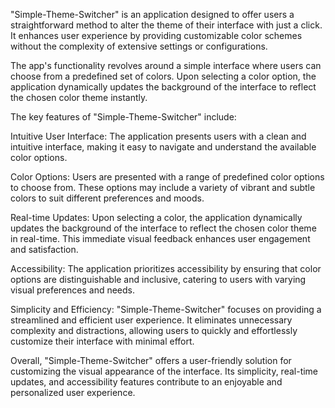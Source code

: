"Simple-Theme-Switcher" is an application designed to offer users a straightforward method to alter the theme of their interface with just a click. It enhances user experience by providing customizable color schemes without the complexity of extensive settings or configurations.

The app's functionality revolves around a simple interface where users can choose from a predefined set of colors. Upon selecting a color option, the application dynamically updates the background of the interface to reflect the chosen color theme instantly.

The key features of "Simple-Theme-Switcher" include:

Intuitive User Interface: The application presents users with a clean and intuitive interface, making it easy to navigate and understand the available color options.

Color Options: Users are presented with a range of predefined color options to choose from. These options may include a variety of vibrant and subtle colors to suit different preferences and moods.

Real-time Updates: Upon selecting a color, the application dynamically updates the background of the interface to reflect the chosen color theme in real-time. This immediate visual feedback enhances user engagement and satisfaction.

Accessibility: The application prioritizes accessibility by ensuring that color options are distinguishable and inclusive, catering to users with varying visual preferences and needs.

Simplicity and Efficiency: "Simple-Theme-Switcher" focuses on providing a streamlined and efficient user experience. It eliminates unnecessary complexity and distractions, allowing users to quickly and effortlessly customize their interface with minimal effort.

Overall, "Simple-Theme-Switcher" offers a user-friendly solution for customizing the visual appearance of the interface. Its simplicity, real-time updates, and accessibility features contribute to an enjoyable and personalized user experience.
